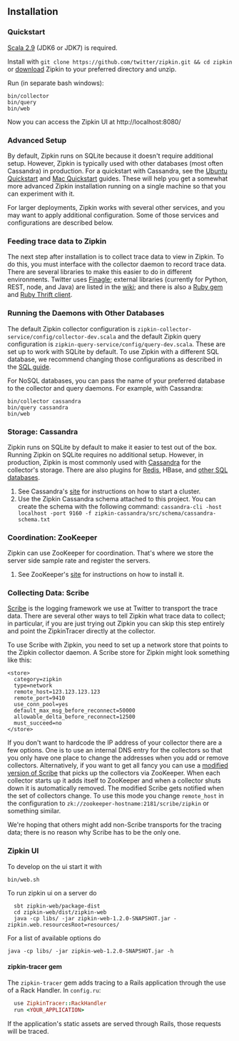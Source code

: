 ## Installation

### Quickstart

[Scala 2.9](http://www.scala-lang.org/downloads) (JDK6 or JDK7) is required.

Install with `git clone https://github.com/twitter/zipkin.git && cd zipkin` or
[download](https://github.com/twitter/zipkin/archive/master.zip) Zipkin to your
preferred directory and unzip.

Run (in separate bash windows):

    bin/collector
    bin/query
    bin/web

Now you can access the Zipkin UI at http://localhost:8080/

### Advanced Setup

By default, Zipkin runs on SQLite because it doesn't require additional setup.
However, Zipkin is typically used with other databases (most often Cassandra)
in production. For a quickstart with Cassandra, see the
[Ubuntu Quickstart](https://github.com/twitter/zipkin/blob/master/doc/ubuntu-quickstart.txt) and
[Mac Quickstart](https://github.com/twitter/zipkin/blob/master/doc/mac-quickstart.md) guides.
These will help you get a somewhat more advanced Zipkin installation running on
a single machine so that you can experiment with it.

For larger deployments, Zipkin works with several other services, and you may
want to apply additional configuration. Some of those services and
configurations are described below.

### Feeding trace data to Zipkin

The next step after installation is to collect trace data to view in Zipkin. To
do this, you must interface with the collector daemon to record trace data.
There are several libraries to make this easier to do in different
environments. Twitter uses
[Finagle](https://github.com/twitter/finagle/tree/master/finagle-zipkin);
external libraries (currently for Python, REST, node, and Java) are listed in the
[wiki](https://github.com/twitter/zipkin/wiki#external-projects-that-use-zipkin);
and there is also a [Ruby gem](https://rubygems.org/gems/finagle-thrift) and
[Ruby Thrift client](https://github.com/twitter/thrift_client).

### Running the Daemons with Other Databases

The default Zipkin collector configuration is
`zipkin-collector-service/config/collector-dev.scala` and the default Zipkin
query configuration is `zipkin-query-service/config/query-dev.scala`. These
are set up to work with SQLite by default. To use Zipkin with a different SQL
database, we recommend changing those configurations as described in the
[SQL guide](https://github.com/twitter/zipkin/blob/master/doc/sql-databases.md).

For NoSQL databases, you can pass the name of your preferred database to the
collector and query daemons. For example, with Cassandra:

    bin/collector cassandra
    bin/query cassandra
    bin/web

### Storage: Cassandra

Zipkin runs on SQLite by default to make it easier to test out of the box.
Running Zipkin on SQLite requires no additional setup. However, in production,
Zipkin is most commonly used with [Cassandra](http://cassandra.apache.org/) for
the collector's storage. There are also plugins for
[Redis](https://github.com/twitter/zipkin/blob/master/doc/redis.md), HBase, and
[other SQL databases](https://github.com/twitter/zipkin/blob/master/doc/sql-databases.md).

1. See Cassandra's <a href="http://cassandra.apache.org/">site</a> for instructions on how to start a cluster.
2. Use the Zipkin Cassandra schema attached to this project. You can create the schema with the following command:
`cassandra-cli -host localhost -port 9160 -f zipkin-cassandra/src/schema/cassandra-schema.txt`

### Coordination: ZooKeeper

Zipkin can use ZooKeeper for coordination. That's where we store the server side sample rate and register the servers.

1. See ZooKeeper's <a href="http://zookeeper.apache.org/">site</a> for instructions on how to install it.

### Collecting Data: Scribe

<a href="https://github.com/facebook/scribe">Scribe</a> is the logging
framework we use at Twitter to transport the trace data. There are several other
ways to tell Zipkin what trace data to collect; in particular, if you are just
trying out Zipkin you can skip this step entirely and point the ZipkinTracer
directly at the collector.

To use Scribe with Zipkin, you need to set up a network store that points to
the Zipkin collector daemon. A Scribe store for Zipkin might look something
like this:

    <store>
      category=zipkin
      type=network
      remote_host=123.123.123.123
      remote_port=9410
      use_conn_pool=yes
      default_max_msg_before_reconnect=50000
      allowable_delta_before_reconnect=12500
      must_succeed=no
    </store>

If you don't want to hardcode the IP address of your collector there are a few
options. One is to use an internal DNS entry for the collectors so that you only
have one place to change the addresses when you add or remove collectors.
Alternatively, if you want to get all fancy you can use a
[modified version of Scribe](https://github.com/traviscrawford/scribe) that
picks up the collectors via ZooKeeper. When each collector starts up it adds
itself to ZooKeeper and when a collector shuts down it is automatically
removed. The modified Scribe gets notified when the set of collectors change.
To use this mode you change `remote_host` in the configuration to
`zk://zookeeper-hostname:2181/scribe/zipkin` or something similar.

We're hoping that others might add non-Scribe transports for the tracing data;
there is no reason why Scribe has to be the only one.

### Zipkin UI

To develop on the ui start it with
```
bin/web.sh
```

To run zipkin ui on a server do
```
  sbt zipkin-web/package-dist
  cd zipkin-web/dist/zipkin-web
  java -cp libs/ -jar zipkin-web-1.2.0-SNAPSHOT.jar -zipkin.web.resourcesRoot=resources/
```

For a list of available options do
```
java -cp libs/ -jar zipkin-web-1.2.0-SNAPSHOT.jar -h
```

#### zipkin-tracer gem
The `zipkin-tracer` gem adds tracing to a Rails application through the use of a Rack Handler.
In `config.ru`:

```ruby
  use ZipkinTracer::RackHandler
  run <YOUR_APPLICATION>
```

If the application's static assets are served through Rails, those requests will be traced.


